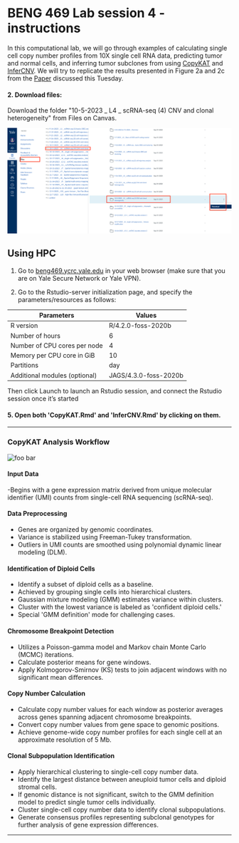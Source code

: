 # BENG 469 Lab session 4 - instructions

In this computational lab, we will go through examples of calculating single cell copy number profiles from 10X single cell RNA data, predicting tumor and normal cells, and inferring tumor subclones from using [CopyKAT](https://github.com/navinlabcode/copykat) and [InferCNV](https://github.com/broadinstitute/inferCNV/wiki). We will try to replicate the results presented in Figure 2a and 2c from the [Paper](https://www.nature.com/articles/s41587-020-00795-2) discussed this Tuesday.


#### 2. Download files:
Download the folder "10-5-2023 _ L4 _ scRNA-seq (4) CNV and clonal heterogeneity" from Files on Canvas.
<p><img width="1000" src="https://github.com/MingyuYang-Yale/BENG469/blob/main/SP21/download-1.png" alt="foo bar" title="train &amp; tracks" /></p>

## Using HPC 

1. Go to [beng469.ycrc.yale.edu](https://beng469.ycrc.yale.edu) in your web browser (make sure that you are on Yale Secure Network or Yale VPN).

2. Go to the Rstudio-server initialization page, and specify the parameters/resources as follows:

| Parameters      | Values |
| ----------- | ----------- |
| R version      | R/4.2.0-foss-2020b       |
| Number of hours   | 6        |
| Number of CPU cores per node   | 4        |
| Memory per CPU core in GiB   | 10       |
| Partitions   | day       |
| Additional modules (optional)  | JAGS/4.3.0-foss-2020b   |

Then click Launch to launch an Rstudio session, and connect the Rstudio session once it’s started
  

#### 5. Open both 'CopyKAT.Rmd' and 'InferCNV.Rmd' by clicking on them.

--- 

### CopyKAT Analysis Workflow

<p><img width="1000" src="https://media.springernature.com/full/springer-static/image/art%3A10.1038%2Fs41587-020-00795-2/MediaObjects/41587_2020_795_Fig1_HTML.png?as=webp" alt="foo bar" title="train &amp; tracks" /></p>

#### Input Data

-Begins with a gene expression matrix derived from unique molecular identifier (UMI) counts from single-cell RNA sequencing (scRNA-seq).

#### Data Preprocessing

- Genes are organized by genomic coordinates.
- Variance is stabilized using Freeman-Tukey transformation.
- Outliers in UMI counts are smoothed using polynomial dynamic linear modeling (DLM).

#### Identification of Diploid Cells

- Identify a subset of diploid cells as a baseline.
- Achieved by grouping single cells into hierarchical clusters.
- Gaussian mixture modeling (GMM) estimates variance within clusters.
- Cluster with the lowest variance is labeled as 'confident diploid cells.'
- Special 'GMM definition' mode for challenging cases.

#### Chromosome Breakpoint Detection

- Utilizes a Poisson-gamma model and Markov chain Monte Carlo (MCMC) iterations.
- Calculate posterior means for gene windows.
- Apply Kolmogorov-Smirnov (KS) tests to join adjacent windows with no significant mean differences.

#### Copy Number Calculation

- Calculate copy number values for each window as posterior averages across genes spanning adjacent chromosome breakpoints.
- Convert copy number values from gene space to genomic positions.
- Achieve genome-wide copy number profiles for each single cell at an approximate resolution of 5 Mb.

#### Clonal Subpopulation Identification

- Apply hierarchical clustering to single-cell copy number data.
- Identify the largest distance between aneuploid tumor cells and diploid stromal cells.
- If genomic distance is not significant, switch to the GMM definition model to predict single tumor cells individually.
- Cluster single-cell copy number data to identify clonal subpopulations.
- Generate consensus profiles representing subclonal genotypes for further analysis of gene expression differences.


---





